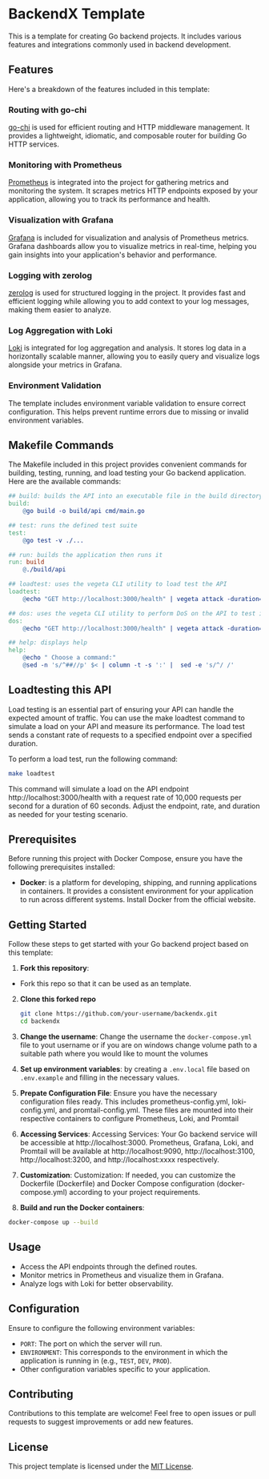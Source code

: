 # BackendX Template

This is a template for creating Go backend projects. It includes various features and integrations commonly used in backend development.

## Features

Here's a breakdown of the features included in this template:

### Routing with go-chi

[go-chi](https://github.com/go-chi/chi) is used for efficient routing and HTTP middleware management. It provides a lightweight, idiomatic, and composable router for building Go HTTP services.

### Monitoring with Prometheus

[Prometheus](https://prometheus.io/) is integrated into the project for gathering metrics and monitoring the system. It scrapes metrics HTTP endpoints exposed by your application, allowing you to track its performance and health.

### Visualization with Grafana

[Grafana](https://grafana.com/) is included for visualization and analysis of Prometheus metrics. Grafana dashboards allow you to visualize metrics in real-time, helping you gain insights into your application's behavior and performance.

### Logging with zerolog

[zerolog](https://github.com/rs/zerolog) is used for structured logging in the project. It provides fast and efficient logging while allowing you to add context to your log messages, making them easier to analyze.

### Log Aggregation with Loki

[Loki](https://grafana.com/oss/loki/) is integrated for log aggregation and analysis. It stores log data in a horizontally scalable manner, allowing you to easily query and visualize logs alongside your metrics in Grafana.

### Environment Validation

The template includes environment variable validation to ensure correct configuration. This helps prevent runtime errors due to missing or invalid environment variables.

## Makefile Commands

The Makefile included in this project provides convenient commands for building, testing, running, and load testing your Go backend application. Here are the available commands:

```makefile
## build: builds the API into an executable file in the build directory
build:
    @go build -o build/api cmd/main.go

## test: runs the defined test suite
test:
    @go test -v ./...

## run: builds the application then runs it
run: build
    @./build/api

## loadtest: uses the vegeta CLI utility to load test the API
loadtest:
    @echo "GET http://localhost:3000/health" | vegeta attack -duration=60s -rate=10000/s | vegeta report

## dos: uses the vegeta CLI utility to perform DoS on the API to test its limits
dos:
    @echo "GET http://localhost:3000/health" | vegeta attack -duration=60s -rate=50000/s | vegeta report

## help: displays help
help:
    @echo " Choose a command:"
    @sed -n 's/^##//p' $< | column -t -s ':' |  sed -e 's/^/ /'
```

## Loadtesting this API

Load testing is an essential part of ensuring your API can handle the expected amount of traffic. You can use the make loadtest command to simulate a load on your API and measure its performance. The load test sends a constant rate of requests to a specified endpoint over a specified duration.

To perform a load test, run the following command:

```bash
make loadtest
```

This command will simulate a load on the API endpoint http://localhost:3000/health with a request rate of 10,000 requests per second for a duration of 60 seconds. Adjust the endpoint, rate, and duration as needed for your testing scenario.

## Prerequisites

Before running this project with Docker Compose, ensure you have the following prerequisites installed:

- **Docker**:
  is a platform for developing, shipping, and running applications in containers. It provides a consistent environment for your application to run across different systems. Install Docker from the official website.

## Getting Started

Follow these steps to get started with your Go backend project based on this template:

1. **Fork this repository**:

- Fork this repo so that it can be used as an template.

2. **Clone this forked repo**

   ```bash
   git clone https://github.com/your-username/backendx.git
   cd backendx
   ```

3. **Change the username**:
   Change the username the `docker-compose.yml` file to yout username
   or if you are on windows change volume path to a suitable path where
   you would like to mount the volumes

4. **Set up environment variables**:
   by creating a `.env.local` file based on `.env.example` and filling in the necessary values.

5. **Prepate Configuration File**:
   Ensure you have the necessary configuration files ready. This includes prometheus-config.yml, loki-config.yml, and promtail-config.yml. These files are mounted into their respective containers to configure Prometheus, Loki, and Promtail

6. **Accessing Services**:
   Accessing Services: Your Go backend service will be accessible at http://localhost:3000. Prometheus, Grafana, Loki, and Promtail will be available at http://localhost:9090, http://localhost:3100, http://localhost:3200, and http://localhost:xxxx respectively.

7. **Customization**:
   Customization: If needed, you can customize the Dockerfile (Dockerfile) and Docker Compose configuration (docker-compose.yml) according to your project requirements.

8. **Build and run the Docker containers**:

```bash
docker-compose up --build
```

## Usage

- Access the API endpoints through the defined routes.
- Monitor metrics in Prometheus and visualize them in Grafana.
- Analyze logs with Loki for better observability.

## Configuration

Ensure to configure the following environment variables:

- `PORT`: The port on which the server will run.
- `ENVIRONMENT`: This corresponds to the environment in which the application is running in (e.g., `TEST`, `DEV`, `PROD`).
- Other configuration variables specific to your application.

## Contributing

Contributions to this template are welcome! Feel free to open issues or pull requests to suggest improvements or add new features.

## License

This project template is licensed under the [MIT License](LICENSE).
